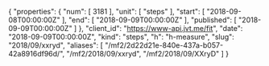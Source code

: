 {
  "properties": {
    "num": [
      3181
    ],
    "unit": [
      "steps"
    ],
    "start": [
      "2018-09-08T00:00:00Z"
    ],
    "end": [
      "2018-09-09T00:00:00Z"
    ],
    "published": [
      "2018-09-09T00:00:00Z"
    ]
  },
  "client_id": "https://www-api.jvt.me/fit",
  "date": "2018-09-09T00:00:00Z",
  "kind": "steps",
  "h": "h-measure",
  "slug": "2018/09/xxryd",
  "aliases": [
    "/mf2/2d22d21e-840e-437a-b057-42a8916df96d/",
    "/mf2/2018/09/xxryd",
    "/mf2/2018/09/XXryD"
  ]
}
